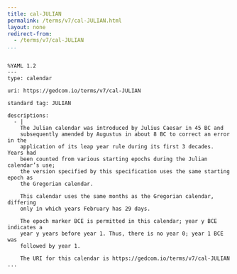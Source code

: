 ```yaml
---
title: cal-JULIAN
permalink: /terms/v7/cal-JULIAN.html
layout: none
redirect-from:
  - /terms/v7/cal-JULIAN
...
```


```

%YAML 1.2
---
type: calendar

uri: https://gedcom.io/terms/v7/cal-JULIAN

standard tag: JULIAN

descriptions:
  - |
    The Julian calendar was introduced by Julius Caesar in 45 BC and
    subsequently amended by Augustus in about 8 BC to correct an error in the
    application of its leap year rule during its first 3 decades. Years had
    been counted from various starting epochs during the Julian calendar’s use;
    the version specified by this specification uses the same starting epoch as
    the Gregorian calendar.
    
    This calendar uses the same months as the Gregorian calendar, differing
    only in which years February has 29 days.
    
    The epoch marker BCE is permitted in this calendar; year y BCE indicates a
    year y years before year 1. Thus, there is no year 0; year 1 BCE was
    followed by year 1.
    
    The URI for this calendar is https://gedcom.io/terms/v7/cal-JULIAN
...

```
